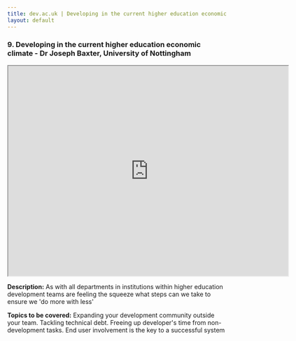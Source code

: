 ```yaml
---
title: dev.ac.uk | Developing in the current higher education economic climate | Dr Joseph Baxter, University of Nottingham
layout: default
---
```


### 9. Developing in the current higher education economic climate - Dr Joseph Baxter, University of Nottingham

<iframe src="https://drive.google.com/file/d/1qcn89g0IaVADbGQxzo-m9fa1VagmuvNF/preview" width="640" height="480"></iframe>

**Description:** As with all departments in institutions within higher education development teams are feeling the squeeze what steps can we take to ensure we 'do more with less' 

**Topics to be covered:** Expanding your development community outside your team. Tackling technical debt. Freeing up developer's time from non-development tasks. End user involvement is the key to a successful system

